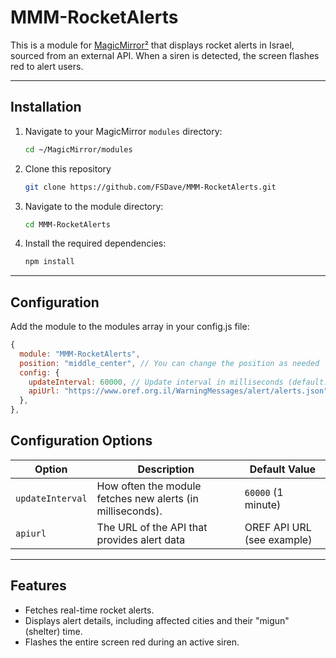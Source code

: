 # MMM-RocketAlerts

This is a module for [MagicMirror²](https://magicmirror.builders/) that displays rocket alerts in Israel, sourced from an external API. When a siren is detected, the screen flashes red to alert users.

---

## Installation

1. Navigate to your MagicMirror `modules` directory:
   ```bash
   cd ~/MagicMirror/modules
   ```

2. Clone this repository
    ```bash
    git clone https://github.com/FSDave/MMM-RocketAlerts.git
    ```

3. Navigate to the module directory:
    ```bash
    cd MMM-RocketAlerts
    ```

4. Install the required dependencies:
    ```bash
    npm install
    ```

---
## Configuration
Add the module to the modules array in your config.js file:
```javascript
{
  module: "MMM-RocketAlerts",
  position: "middle_center", // You can change the position as needed
  config: {
    updateInterval: 60000, // Update interval in milliseconds (default: 1 minute)
    apiUrl: "https://www.oref.org.il/WarningMessages/alert/alerts.json", // API URL for alerts
  },
},
```
## Configuration Options

| Option | Description | Default Value|
| --- | --- | --- |
| `updateInterval` | How often the module fetches new alerts (in milliseconds). | `60000` (1 minute)|
| `apiurl` | The URL of the API that provides alert data | OREF API URL (see example)|
---
## Features
- Fetches real-time rocket alerts.
- Displays alert details, including affected cities and their "migun" (shelter) time.
- Flashes the entire screen red during an active siren.

